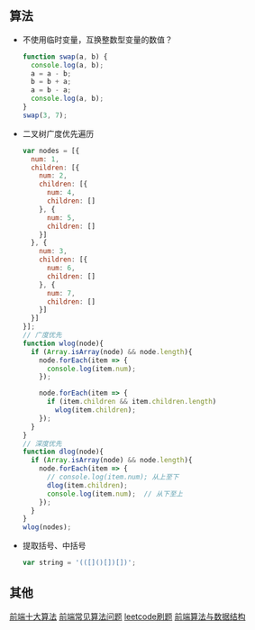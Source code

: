 ## 算法

* 不使用临时变量，互换整数型变量的数值？

  ```js
  function swap(a, b) {
    console.log(a, b);
    a = a - b;
    b = b + a;
    a = b - a;
    console.log(a, b);
  }
  swap(3, 7);
  ```

* 二叉树广度优先遍历

  ```js
  var nodes = [{
    num: 1,
    children: [{
      num: 2,
      children: [{
        num: 4,
        children: []
      }, {
        num: 5,
        children: []
      }]
    }, {
      num: 3,
      children: [{
        num: 6,
        children: []
      }, {
        num: 7,
        children: []
      }]
    }]
  }];
  // 广度优先
  function wlog(node){
    if (Array.isArray(node) && node.length){
      node.forEach(item => {
        console.log(item.num);
      });
  
      node.forEach(item => {
        if (item.children && item.children.length)
          wlog(item.children);
      });
    }
  }
  // 深度优先
  function dlog(node){
    if (Array.isArray(node) && node.length){
      node.forEach(item => {
        // console.log(item.num); 从上至下
        dlog(item.children);
        console.log(item.num);  // 从下至上
      });
    }
  }
  wlog(nodes);
  ```

* 提取括号、中括号

  ```js
  var string = '(([]()[])[])';
  ```

## 其他

[前端十大算法](https://juejin.im/post/5b72f0caf265da282809f3b5)
[前端常见算法问题](https://juejin.im/entry/58be2168ac502e006c261ae7)
[leetcode刷题](https://leetcode.com/)
[前端算法与数据结构](https://zhuanlan.zhihu.com/p/27659059)